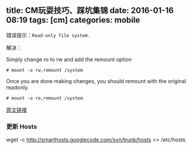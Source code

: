 title:  CM玩耍技巧、踩坑集锦
date: 2016-01-16 08:19
tags: [cm]
categories: mobile
---

错误提示：`Read-only file system.`

解决：

Simply change ro to rw and add the remount option

    # mount -o rw,remount /system

Once you are done making changes, you should remount with the original readonly.

    # mount -o ro,remount /system

[原文链接](http://stackoverflow.com/questions/6066030/read-only-file-system-on-android)


### 更新 Hosts

wget -c http://smarthosts.googlecode.com/svn/trunk/hosts >> /etc/hosts

